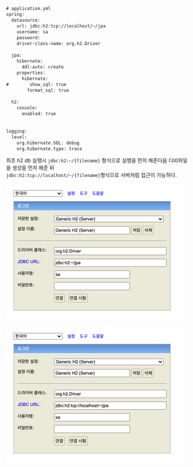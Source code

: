 
```
# application.yml
spring:
  datasource:
    url: jdbc:h2:tcp://localhost/~/jpa
    username: sa
    password:
    driver-class-name: org.h2.Driver

  jpa:
    hibernate:
      ddl-auto: create
    properties:
      hibernate:
#        show_sql: true
        format_sql: true

  h2:
    console:
      enabled: true


logging:
  level:
    org.hibernate.SQL: debug
    org.hibernate.type: trace
```

최초 h2 db 실행시 `jdbc:h2:~/{filename}` 형식으로 실행을 먼저 해준다음 디비파일을 생성을 먼저 해준 뒤  
`jdbc:h2:tcp://localhost/~/{filename}`형식으로 서버처럼 접근이 가능하다.

![jpa-setting-01](../asset/JPA/jpa-setting-01.png)

![jpa-setting-02](../asset/JPA/jpa-setting-02.png)